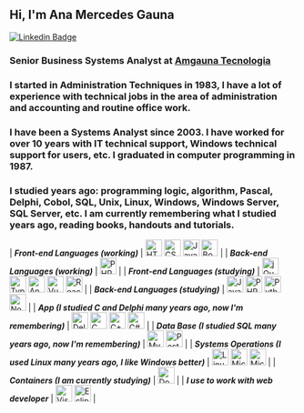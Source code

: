 
## Hi, I'm Ana Mercedes Gauna

[![Linkedin Badge](https://img.shields.io/badge/-LinkedIn-blue?style=flat-square&logo=Linkedin&logoColor=white&link=https://www.linkedin.com/in/amgauna/)](https://www.linkedin.com/in/amgauna/) 

### Senior Business Systems Analyst at <a href="https://www.amgauna.com.br" target="_blank">Amgauna Tecnologia</a> 

### I started in Administration Techniques in 1983, I have a lot of experience with technical jobs in the area of administration and accounting and routine office work.
 
 
### I have been a Systems Analyst since 2003. I have worked for over 10 years with IT technical support, Windows technical support for users, etc. I graduated in computer programming in 1987. 

### I studied years ago: programming logic, algorithm, Pascal, Delphi, Cobol, SQL, Unix, Linux, Windows, Windows Server, SQL Server, etc. I am currently remembering what I studied years ago, reading books, handouts and tutorials.


| ***Front-end Languages (working)*** | <a href="https://www.w3.org/TR/html5/" title="HTML5"><img src="https://github.com/tomchen/stack-icons/blob/master/logos/html-5.svg" alt="HTML5" width="29px" height="29px"></a> <a href="https://www.w3.org/TR/CSS/" title="CSS3"><img src="https://github.com/tomchen/stack-icons/blob/master/logos/css-3.svg" alt="CSS3" width="29px" height="29px"></a>  <a href="https://developer.mozilla.org/en-US/docs/Web/JavaScript" title="JavaScript"><img src="https://github.com/tomchen/stack-icons/blob/master/logos/javascript.svg" alt="JavaScript" width="29px" height="29px"></a>  <a href="https://getbootstrap.com/" title="Bootstrap"><img src="https://github.com/tomchen/stack-icons/blob/master/logos/bootstrap.svg" alt="Bootstrap" width="29px" height="29px"></a> |
| ***Back-end Languages (working)***  | <a href="https://php.net/" title="PHP"><img src="https://github.com/tomchen/stack-icons/blob/master/logos/php.svg" alt="PHP" width="29px" height="29px"></a> |
| ***Front-end Languages (studying)*** | <a><img src="https://github.com/tomchen/stack-icons/blob/master/logos/jquery-icon.svg" alt="jQuery" width="29px" height="29px"></a> <a><img src="https://github.com/tomchen/stack-icons/blob/master/logos/typescript-icon.svg" alt="Typescript" width="29px" height="29px"></a> <a><img src="https://github.com/tomchen/stack-icons/blob/master/logos/angular-icon.svg" alt="Angular" width="29px" height="29px"></a> <a><img src="https://github.com/tomchen/stack-icons/blob/master/logos/vue.svg" alt="Vue.js" width="29px" height="29px"></a> <a><img src="https://github.com/tomchen/stack-icons/blob/master/logos/react.svg" alt="React.js" width="29px" height="29px"></a> |
| ***Back-end Languages (studying)*** | <a><img src="https://github.com/tomchen/stack-icons/blob/master/logos/java.svg" alt="Java" width="29px" height="29px"></a> <a><img src="https://github.com/tomchen/stack-icons/blob/master/logos/php.svg" alt="PHP" width="29px" height="29px"></a> <a><img src="https://github.com/tomchen/stack-icons/blob/master/logos/python.svg" alt="Python" width="29px" height="29px"></a> <a><img src="https://github.com/tomchen/stack-icons/blob/master/logos/nodejs-icon.svg" alt="Node.js" width="29px" height="29px"></a> |
| ***App (I studied C and Delphi many years ago, now I'm remembering)*** | <a><img src="https://github.com/tomchen/stack-icons/blob/master/logos/delphi.svg" alt="Delphi" width="29px" height="29px"></a>  <a><img src="https://github.com/tomchen/stack-icons/blob/master/logos/c.svg" alt="C" width="29px" height="29px"></a> <a><img src="https://github.com/tomchen/stack-icons/blob/master/logos/c-sharp.svg" alt="C++" width="29px" height="29px"></a>  <a><img src="https://github.com/tomchen/stack-icons/blob/master/logos/c-plusplus.svg" alt="C#" width="29px" height="29px"></a> |
| ***Data Base (I studied SQL many years ago, now I'm remembering)*** | <a><img src="https://github.com/tomchen/stack-icons/blob/master/logos/mysql.svg" alt="MySQL" width="29px" height="29px"></a>  <a><img src="https://github.com/tomchen/stack-icons/blob/master/logos/postgresql.svg" alt="PostgreSQL" width="29px" height="29px"></a> |
| ***Systems Operations (I used Linux many years ago, I like Windows better)*** | <a><img src="https://github.com/tomchen/stack-icons/blob/master/logos/linux-tux.svg" alt="Linux" width="29px" height="29px"></a>  <a><img src="https://github.com/tomchen/stack-icons/blob/master/logos/microsoft-windows.svg" alt="Microsoft Windows" width="29px" height="29px"></a>  <a><img src="https://github.com/tomchen/stack-icons/blob/master/logos/azure-icon.svg" alt="Microsoft Azure" width="29px" height="29px"></a> |
| ***Containers (I am currently studying)*** | <a><img src="https://github.com/tomchen/stack-icons/blob/master/logos/docker-icon.svg" alt="Docker" width="29px" height="29px"></a> |
| ***I use to work with web developer*** | <a href="https://code.visualstudio.com/" title="Visual Studio Code"><img src="https://github.com/tomchen/stack-icons/blob/master/logos/visual-studio-code.svg" alt="Visual Studio Code" width="29px" height="29px"></a> <a><img src="https://github.com/tomchen/stack-icons/blob/master/logos/eclipse.svg" alt="Eclipse" width="29px" height="29px"></a> |

